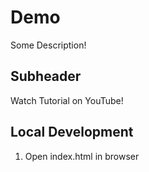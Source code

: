 # Demo

Some Description!

## Subheader

Watch Tutorial on YouTube!

## Local Development

1. Open index.html in browser